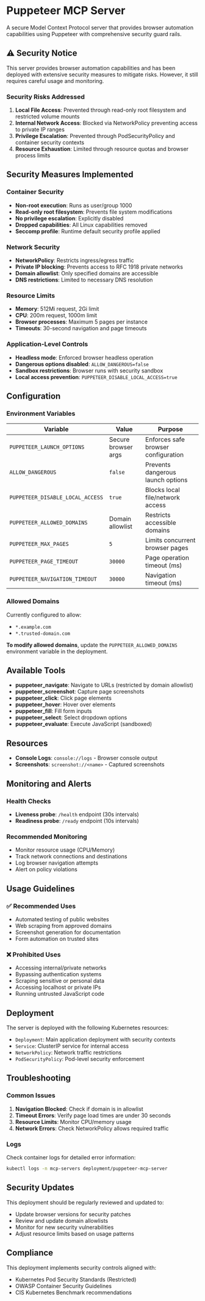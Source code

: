 # Puppeteer MCP Server

A secure Model Context Protocol server that provides browser automation capabilities using Puppeteer with comprehensive security guard rails.

## ⚠️ Security Notice

This server provides browser automation capabilities and has been deployed with extensive security measures to mitigate risks. However, it still requires careful usage and monitoring.

### Security Risks Addressed

1. **Local File Access**: Prevented through read-only root filesystem and restricted volume mounts
2. **Internal Network Access**: Blocked via NetworkPolicy preventing access to private IP ranges
3. **Privilege Escalation**: Prevented through PodSecurityPolicy and container security contexts
4. **Resource Exhaustion**: Limited through resource quotas and browser process limits

## Security Measures Implemented

### Container Security
- **Non-root execution**: Runs as user/group 1000
- **Read-only root filesystem**: Prevents file system modifications
- **No privilege escalation**: Explicitly disabled
- **Dropped capabilities**: All Linux capabilities removed
- **Seccomp profile**: Runtime default security profile applied

### Network Security
- **NetworkPolicy**: Restricts ingress/egress traffic
- **Private IP blocking**: Prevents access to RFC 1918 private networks
- **Domain allowlist**: Only specified domains are accessible
- **DNS restrictions**: Limited to necessary DNS resolution

### Resource Limits
- **Memory**: 512Mi request, 2Gi limit
- **CPU**: 200m request, 1000m limit
- **Browser processes**: Maximum 5 pages per instance
- **Timeouts**: 30-second navigation and page timeouts

### Application-Level Controls
- **Headless mode**: Enforced browser headless operation
- **Dangerous options disabled**: `ALLOW_DANGEROUS=false`
- **Sandbox restrictions**: Browser runs with security sandbox
- **Local access prevention**: `PUPPETEER_DISABLE_LOCAL_ACCESS=true`

## Configuration

### Environment Variables

| Variable | Value | Purpose |
|----------|-------|---------|
| `PUPPETEER_LAUNCH_OPTIONS` | Secure browser args | Enforces safe browser configuration |
| `ALLOW_DANGEROUS` | `false` | Prevents dangerous launch options |
| `PUPPETEER_DISABLE_LOCAL_ACCESS` | `true` | Blocks local file/network access |
| `PUPPETEER_ALLOWED_DOMAINS` | Domain allowlist | Restricts accessible domains |
| `PUPPETEER_MAX_PAGES` | `5` | Limits concurrent browser pages |
| `PUPPETEER_PAGE_TIMEOUT` | `30000` | Page operation timeout (ms) |
| `PUPPETEER_NAVIGATION_TIMEOUT` | `30000` | Navigation timeout (ms) |

### Allowed Domains

Currently configured to allow:
- `*.example.com`
- `*.trusted-domain.com`

**To modify allowed domains**, update the `PUPPETEER_ALLOWED_DOMAINS` environment variable in the deployment.

## Available Tools

- **puppeteer_navigate**: Navigate to URLs (restricted by domain allowlist)
- **puppeteer_screenshot**: Capture page screenshots
- **puppeteer_click**: Click page elements
- **puppeteer_hover**: Hover over elements
- **puppeteer_fill**: Fill form inputs
- **puppeteer_select**: Select dropdown options
- **puppeteer_evaluate**: Execute JavaScript (sandboxed)

## Resources

- **Console Logs**: `console://logs` - Browser console output
- **Screenshots**: `screenshot://<name>` - Captured screenshots

## Monitoring and Alerts

### Health Checks
- **Liveness probe**: `/health` endpoint (30s intervals)
- **Readiness probe**: `/ready` endpoint (10s intervals)

### Recommended Monitoring
- Monitor resource usage (CPU/Memory)
- Track network connections and destinations
- Log browser navigation attempts
- Alert on policy violations

## Usage Guidelines

### ✅ Recommended Uses
- Automated testing of public websites
- Web scraping from approved domains
- Screenshot generation for documentation
- Form automation on trusted sites

### ❌ Prohibited Uses
- Accessing internal/private networks
- Bypassing authentication systems
- Scraping sensitive or personal data
- Accessing localhost or private IPs
- Running untrusted JavaScript code

## Deployment

The server is deployed with the following Kubernetes resources:
- `Deployment`: Main application deployment with security contexts
- `Service`: ClusterIP service for internal access
- `NetworkPolicy`: Network traffic restrictions
- `PodSecurityPolicy`: Pod-level security enforcement

## Troubleshooting

### Common Issues

1. **Navigation Blocked**: Check if domain is in allowlist
2. **Timeout Errors**: Verify page load times are under 30 seconds
3. **Resource Limits**: Monitor CPU/memory usage
4. **Network Errors**: Check NetworkPolicy allows required traffic

### Logs

Check container logs for detailed error information:
```bash
kubectl logs -n mcp-servers deployment/puppeteer-mcp-server
```

## Security Updates

This deployment should be regularly reviewed and updated to:
- Update browser versions for security patches
- Review and update domain allowlists
- Monitor for new security vulnerabilities
- Adjust resource limits based on usage patterns

## Compliance

This deployment implements security controls aligned with:
- Kubernetes Pod Security Standards (Restricted)
- OWASP Container Security Guidelines
- CIS Kubernetes Benchmark recommendations
